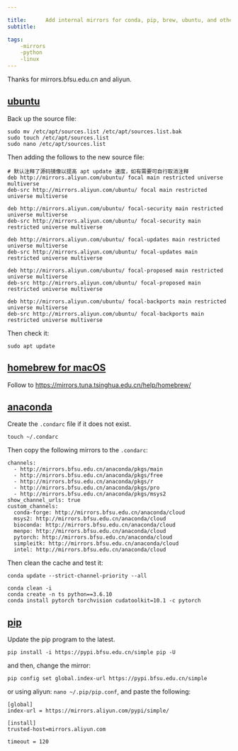 ```yaml
---

title:      Add internal mirrors for conda, pip, brew, ubuntu, and other multiple tools.
subtitle:   

tags:
    -mirrors
    -python
    -linux
---
```


Thanks for mirrors.bfsu.edu.cn and aliyun.

## [ubuntu](https://developer.aliyun.com/mirror/ubuntu?spm=a2c6h.13651102.0.0.160e1b118v7Jjb)
Back up the source file:
```
sudo mv /etc/apt/sources.list /etc/apt/sources.list.bak
sudo touch /etc/apt/sources.list
sudo nano /etc/apt/sources.list 
```
Then adding the follows to the new source file:
```
# 默认注释了源码镜像以提高 apt update 速度，如有需要可自行取消注释
deb http://mirrors.aliyun.com/ubuntu/ focal main restricted universe multiverse
deb-src http://mirrors.aliyun.com/ubuntu/ focal main restricted universe multiverse

deb http://mirrors.aliyun.com/ubuntu/ focal-security main restricted universe multiverse
deb-src http://mirrors.aliyun.com/ubuntu/ focal-security main restricted universe multiverse

deb http://mirrors.aliyun.com/ubuntu/ focal-updates main restricted universe multiverse
deb-src http://mirrors.aliyun.com/ubuntu/ focal-updates main restricted universe multiverse

deb http://mirrors.aliyun.com/ubuntu/ focal-proposed main restricted universe multiverse
deb-src http://mirrors.aliyun.com/ubuntu/ focal-proposed main restricted universe multiverse

deb http://mirrors.aliyun.com/ubuntu/ focal-backports main restricted universe multiverse
deb-src http://mirrors.aliyun.com/ubuntu/ focal-backports main restricted universe multiverse
```

Then check it:
```
sudo apt update
```

## [homebrew for macOS](https://mirrors.bfsu.edu.cn/help/homebrew/)
Follow to https://mirrors.tuna.tsinghua.edu.cn/help/homebrew/

## [anaconda](https://mirrors.bfsu.edu.cn/help/anaconda/)
Create the `.condarc` file if it does not exist.
```
touch ~/.condarc
```
Then copy the following mirrors to the `.condarc`:
```
channels:
  - http://mirrors.bfsu.edu.cn/anaconda/pkgs/main
  - http://mirrors.bfsu.edu.cn/anaconda/pkgs/free
  - http://mirrors.bfsu.edu.cn/anaconda/pkgs/r
  - http://mirrors.bfsu.edu.cn/anaconda/pkgs/pro
  - http://mirrors.bfsu.edu.cn/anaconda/pkgs/msys2
show_channel_urls: true
custom_channels:
  conda-forge: http://mirrors.bfsu.edu.cn/anaconda/cloud
  msys2: http://mirrors.bfsu.edu.cn/anaconda/cloud
  bioconda: http://mirrors.bfsu.edu.cn/anaconda/cloud
  menpo: http://mirrors.bfsu.edu.cn/anaconda/cloud
  pytorch: http://mirrors.bfsu.edu.cn/anaconda/cloud
  simpleitk: http://mirrors.bfsu.edu.cn/anaconda/cloud
  intel: http://mirrors.bfsu.edu.cn/anaconda/cloud
```

Then clean the cache and test it:
```
conda update --strict-channel-priority --all  

conda clean -i 
conda create -n ts python==3.6.10
conda install pytorch torchvision cudatoolkit=10.1 -c pytorch
```

## [pip](https://mirrors.bfsu.edu.cn/help/pypi/)
Update the pip program to the latest.
```
pip install -i https://pypi.bfsu.edu.cn/simple pip -U
```
and then, change the mirror:
```
pip config set global.index-url https://pypi.bfsu.edu.cn/simple
```

or using aliyun: `nano ~/.pip/pip.conf`, and paste the following:
```
[global]
index-url = https://mirrors.aliyun.com/pypi/simple/

[install]
trusted-host=mirrors.aliyun.com

timeout = 120
```